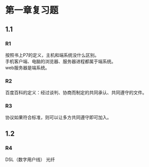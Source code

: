 # 第一章复习题
## 1.1
### R1
按照书上P7的定义，主机和端系统没什么区别。  
手机客户端、电脑的浏览器、服务器进程都属于端系统。  
web服务器是端系统。

### R2
百度百科的定义：经过谈判、协商而制定的共同承认、共同遵守的文件。  

### R3
协议如果符合标准，则可以让多方共同遵守即可加入。

## 1.2
### R4
DSL（数字用户线）
光纤